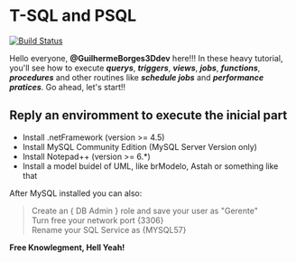 # T-SQL and PSQL

[![Build Status](https://travis-ci.org/joemccann/dillinger.svg?branch=master)](https://travis-ci.org/joemccann/dillinger)

Hello everyone, **@GuilhermeBorges3Ddev** here!!! In these heavy tutorial, you'll see how to execute ***querys***, ***triggers***, ***views***, ***jobs***, ***functions***, ***procedures*** and other routines like ***schedule jobs*** and ***performance pratices***. 
Go ahead, let's start!! 

## Reply an enviromment to execute the inicial part 

  - Install .netFramework (version >= 4.5)
  - Install MySQL Community Edition (MySQL Server Version only)
  - Install Notepad++ (version >= 6.*)
  - Install a model buidel of UML, like brModelo, Astah or something like that
 
After MySQL installed you can also:
  > Create an { DB Admin } role and save your user as "Gerente"<br />
  > Turn free your network port {3306}   
  > Rename your SQL Service as {MYSQL57} <br />

**Free Knowlegment, Hell Yeah!**


